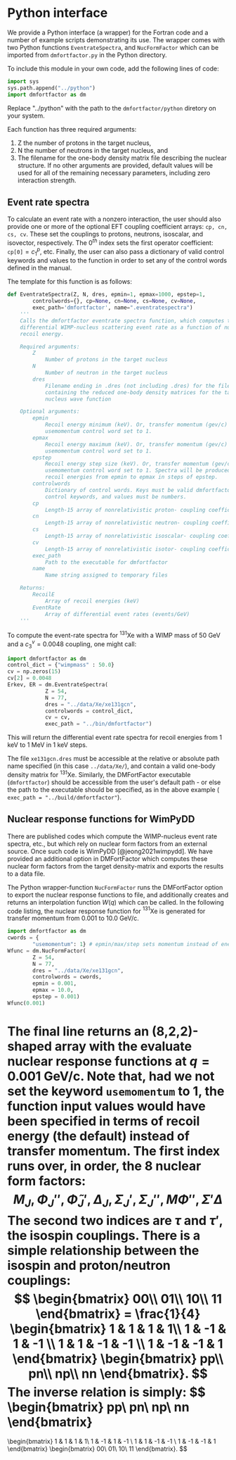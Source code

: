 # Python interface

We provide a Python interface (a wrapper) for the Fortran code and a number of
example scripts demonstrating its use. The wrapper comes with two Python
functions `EventrateSpectra`, and `NucFormFactor` which can be imported
from `dmfortfactor.py` in the Python directory. 

To include this module in your own code, add the following lines of code:
```Python
import sys
sys.path.append("../python")
import dmfortfactor as dm
```
Replace "../python" with the path to the `dmfortfactor/python` diretory on your
system.

Each function has three required arguments: 

1. Z the number of protons in the target nucleus, 
2. N the number of neutrons in the target nucleus, and 
3. The filename for the one-body density matrix file describing the nuclear structure. If no other arguments are provided, default values will be used for all of the remaining necessary parameters, including zero interaction strength. 


## Event rate spectra
To calculate an event rate with a nonzero interaction, the user should also
provide one or more of the optional EFT coupling coefficient arrays: `cp,
cn, cs, cv`. These set the couplings to protons, neutrons, isoscalar,
and isovector, respectively. The $0^{th}$ index sets the first operator
coefficient: `cp[0]`$= c_1^p$, etc.  Finally, the user can also pass a
dictionary of valid control keywords and values to the function in order to set
any of the control words defined in the manual.

The template for this function is as follows:
```Python
def EventrateSpectra(Z, N, dres, epmin=1, epmax=1000, epstep=1,
        controlwords={}, cp=None, cn=None, cs=None, cv=None,
        exec_path='dmfortfactor', name=".eventratespectra")
    '''
    Calls the dmfortfactor eventrate spectra function, which computes the
    differential WIMP-nucleus scattering event rate as a function of nuclear
    recoil energy.

    Required arguments:
        Z 
            Number of protons in the target nucleus
        N   
            Number of neutron in the target nucleus
        dres
            Filename ending in .dres (not including .dres) for the file
            containing the reduced one-body density matrices for the target
            nucleus wave function

    Optional arguments:
        epmin
            Recoil energy minimum (keV). Or, transfer momentum (gev/c) if
            usemomentum control word set to 1.
        epmax
            Recoil energy maximum (keV). Or, transfer momentum (gev/c) if 
            usemomentum control word set to 1.
        epstep
            Recoil energy step size (keV). Or, transfer momentum (gev/c) if 
            usemomentum control word set to 1. Spectra will be produced for 
            recoil energies from epmin to epmax in steps of epstep.
        controlwords
            Dictionary of control words. Keys must be valid dmfortfactor
            control keywords, and values must be numbers.
        cp
            Length-15 array of nonrelativistic proton- coupling coefficients
        cn
            Length-15 array of nonrelativistic neutron- coupling coefficients
        cs
            Length-15 array of nonrelativistic isoscalar- coupling coefficients
        cv
            Length-15 array of nonrelativistic isotor- coupling coefficients
        exec_path
            Path to the executable for dmfortfactor
        name
            Name string assigned to temporary files

    Returns:
        RecoilE
            Array of recoil energies (keV)
        EventRate
            Array of differential event rates (events/GeV)
    '''
```


To compute the event-rate spectra for $^{131}$Xe with a WIMP mass of 50 GeV and
a $c_3^v=0.0048$ coupling, one might call: 
```Python
import dmfortfactor as dm
control_dict = {"wimpmass" : 50.0}
cv = np.zeros(15)
cv[2] = 0.0048 
Erkev, ER = dm.EventrateSpectra(
            Z = 54,
            N = 77,
            dres = "../data/Xe/xe131gcn",
            controlwords = control_dict,
            cv = cv,
            exec_path = "../bin/dmfortfactor")
```
This will return the differential event rate spectra for recoil energies from 1
keV to 1 MeV in 1 keV steps. 

The file `xe131gcn.dres` must be accessible at the relative or absolute path
name specified (in this case `../data/Xe/`), and contain a valid one-body density
matrix for $^{131}$Xe. Similarly, the DMFortFactor executable (`dmfortfactor`) 
should be accessible from the user's default path - or else the
path to the executable should be specified, as in the above example (`
exec_path = "../build/dmfortfactor"`).

## Nuclear response functions for WimPyDD

There are published codes which compute the WIMP-nucleus event rate spectra,
etc., but which rely on nuclear form factors from an external source. Once such
code is WimPyDD [@jeong2021wimpydd]. We have provided an additional option in
DMFortFactor which computes these nuclear form factors from the target
density-matrix and exports the results to a data file. 

The Python wrapper-function `NucFormFactor` runs the DMFortFactor option
to export the nuclear response functions to file, and additionally creates and
returns an interpolation function $W(q)$ which can be called. In the following
code listing, the nuclear response function for $^{131}$Xe is generated for
transfer momentum from 0.001 to 10.0 GeV/c.  
```Python
import dmfortfactor as dm
cwords = {
        "usemomentum": 1} # epmin/max/step sets momentum instead of energy
Wfunc = dm.NucFormFactor(
        Z = 54,
        N = 77,
        dres = "../data/Xe/xe131gcn",
        controlwords = cwords,
        epmin = 0.001,
        epmax = 10.0,
        epstep = 0.001)
Wfunc(0.001)
```
The final line returns an (8,2,2)-shaped array with the evaluate nuclear
response functions at $q=0.001$ GeV/c. Note that, had we not set the keyword
`usemomentum` to 1, the function input values would have been specified in terms
of recoil energy (the default) instead of transfer momentum.  The first index
runs over, in order, the 8 nuclear form factors:
$$
M_J,\Phi_J'',\tilde{\Phi}_J', \Delta_J,\Sigma_J', \Sigma_J'',M\Phi'',\Sigma'\Delta
$$
The second two indices are $\tau$ and $\tau'$, the isospin couplings.
There is a simple relationship between the isospin and proton/neutron couplings:
$$
\begin{bmatrix}
00\\
01\\
10\\
11
\end{bmatrix}
= \frac{1}{4}
\begin{bmatrix}
1 & 1 & 1 & 1\\
1 & -1 & 1 & -1 \\
1 & 1 & -1 & -1 \\
1 & -1 & -1 & 1
\end{bmatrix}
\begin{bmatrix}
pp\\
pn\\
np\\
nn
\end{bmatrix}.
$$
The inverse relation is simply:
$$
\begin{bmatrix}
pp\\
pn\\
np\\
nn
\end{bmatrix}
=
\begin{bmatrix}
1 & 1 & 1 & 1\\
1 & -1 & 1 & -1 \\
1 & 1 & -1 & -1 \\
1 & -1 & -1 & 1
\end{bmatrix}
\begin{bmatrix}
00\\
01\\
10\\
11
\end{bmatrix}.
$$
